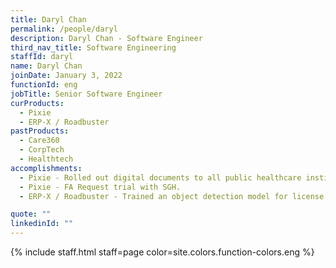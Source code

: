 ```yaml
---
title: Daryl Chan
permalink: /people/daryl
description: Daryl Chan - Software Engineer
third_nav_title: Software Engineering
staffId: daryl
name: Daryl Chan
joinDate: January 3, 2022
functionId: eng
jobTitle: Senior Software Engineer
curProducts:
  - Pixie
  - ERP-X / Roadbuster
pastProducts:
  - Care360
  - CorpTech
  - Healthtech
accomplishments:
  - Pixie - Rolled out digital documents to all public healthcare institutions. 
  - Pixie - FA Request trial with SGH. 
  - ERP-X / Roadbuster - Trained an object detection model for license plate detection that was used in multiple prototypes during the annual Hack for Public Good.

quote: ""
linkedinId: ""
---
```


{% include staff.html staff=page color=site.colors.function-colors.eng %}
